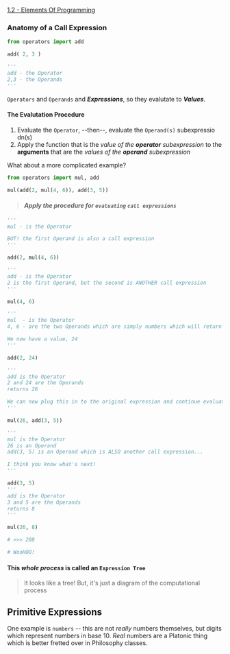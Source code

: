 [1.2 - Elements Of Programming](http://composingprograms.com/pages/12-elements-of-programming.html)

### Anatomy of a Call Expression

```python
from operators import add

add( 2, 3 )

'''
add - the Operator
2,3 - the Operands
'''
```

`Operators` and `Operands` and **_Expressions_**, so they evalutate to **_Values_**.

#### The Evalutation Procedure

1. Evaluate the `Operator`, --then--, evaluate the `Operand(s)` subexpressio dn(s)
2. Apply the function that is the _value of the **operator** subexpression_ to the **arguments** that are the _values of the **operand** subexpression_

What about a more complicated example?

```python
from operators import mul, add

mul(add(2, mul(4, 6)), add(3, 5))
```

> #### _Apply the procedure for `evaluating` `call expressions`_

```python
'''
mul - is the Operator

BUT! the first Operand is also a call expression
'''

add(2, mul(4, 6))

'''
add - is the Operator
2 is the first Operand, but the second is ANOTHER call expression
'''

mul(4, 6)

'''
mul  - is the Operator
4, 6 - are the two Operands which are simply numbers which will return values!

We now have a value, 24
'''

add(2, 24)

'''
add is the Operator
2 and 24 are the Operands
returns 26

We can now plug this in to the original expression and continue evaluating
'''

mul(26, add(3, 5))

'''
mul is the Operator
26 is an Operand
add(3, 5) is an Operand which is ALSO another call expression...

I think you know what's next!
'''

add(3, 5)
'''
add is the Operator
3 and 5 are the Operands
returns 8
'''

mul(26, 8)

# >>> 208

# WooHOO!
```


#### This _whole process_ is called an `Expression Tree`

> It looks like a tree!
> But, it's just a diagram of the computational process


## Primitive Expressions

One example is `numbers` -- this are not _really_ numbers themselves, but
digits which represent numbers in base 10. _Real_ numbers are a Platonic thing
which is better fretted over in Philosophy classes.
